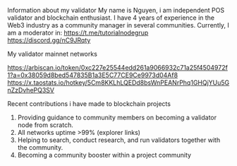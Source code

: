 Information about my validator
My name is Nguyen, i am independent POS validator and blockchain enthusiast. I have 4 years of experience in the Web3 industry as a community manager in several communities. Currently, I am a moderator in:
https://t.me/tutorialnodegrup
https://discord.gg/nC9JRqty

My validator mainnet networks

https://arbiscan.io/token/0xc227e25544edd261a9066932c71a25f4504972f1?a=0x38059d8bed547835B1a3E5C77CE9Ce9973d04Af8
https://x.taostats.io/hotkey/5Cm8KKLhLQEDd8bsWnPEANrPhq1GHQjYUu5GnZzDvhePQ3SV

Recent contributions i have made to blockchain projects
1. Providing guidance to community members on becoming a validator node from scratch.
2. All networks uptime >99% (explorer links)
3. Helping to search, conduct research, and run validators together with the community.
4. Becoming a community booster within a project community
